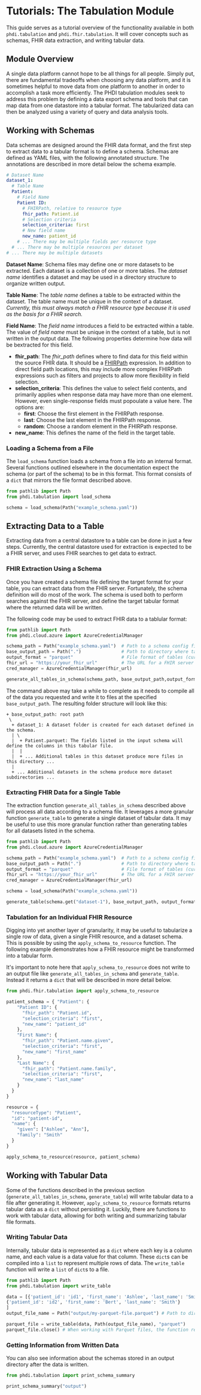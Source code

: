 # Tutorials: The Tabulation Module

This guide serves as a tutorial overview of the functionality available in both `phdi.tabulation` and `phdi.fhir.tabulation`. It will cover concepts such as schemas, FHIR data extraction, and writing tabular data.

## Module Overview
A single data platform cannot hope to be all things for all people. Simply put, there are fundamental tradeoffs when choosing any data platform, and it is sometimes helpful to move data from one platform to another in order to accomplish a task more efficiently. The PHDI tabulation modules seek to address this problem by defining a data export schema and tools that can map data from one datastore into a tabular format. The tabularized data can then be analyzed using a variety of query and data analysis tools.

## Working with Schemas
Data schemas are designed around the FHIR data format, and the first step to extract data to a tabular format is to define a schema. Schemas are defined as YAML files, with the following annotated structure. The annotations are described in more detail below the schema example.

```yaml
# Dataset Name
dataset_1:
  # Table Name
  Patient:
    # Field Name
    Patient ID:
      # FHIRPath, relative to resource type
      fhir_path: Patient.id
      # Selection criteria
      selection_criteria: first
      # New field name
      new_name: patient_id
    # ... There may be multiple fields per resource type
  # ... There may be multiple resources per dataset
# ... There may be multiple datasets

```

**Dataset Name**: Schema files may define one or more datasets to be extracted. Each dataset is a collection of one or more tables. The *dataset name* identifies a dataset and may be used in a directory structure to organize written output.

**Table Name**: The *table name* defines a table to be extracted within the dataset. The table name must be unique in the context of a dataset. *Currently, this must always match a FHIR resource type because it is used as the basis for a FHIR search.*

**Field Name**: The *field name* introduces a field to be extracted within a table. The value of *field name* must be unique in the context of a table, but is not written in the output data. The following properties determine how data will be bextracted for this field.
* **fhir_path**: The *fhir_path* defines where to find data for this field within the source FHIR data. It should be a [FHIRPath](http://hl7.org/fhir/fhirpath.html) expression. In addition to direct field path locations, this may include more complex FHIRPath expressions such as filters and projects to allow more flexibility in field selection.
* **selection_criteria**: This defines the value to select field contents, and primarily applies when response data may have more than one element. However, even single-response fields must popoulate a value here. The options are:
  * **first**: Choose the first element in the FHIRPath response.
  * **last**: Choose the last element in the FHIRPath response.
  * **random**: Choose a random element in the FHIRPath response.
* **new_name**: This defines the name of the field in the target table.

### Loading a Schema from a File
The `load_schema` function loads a schema from a file into an internal format. Several functions outlined elsewhere in the documentation expect the schema (or part of the schema) to be in this format.  This format consists of a `dict` that mirrors the file format described above.

```python
from pathlib import Path
from phdi.tabulation import load_schema

schema = load_schema(Path("example_schema.yaml"))
```

## Extracting Data to a Table
Extracting data from a central datastore to a table can be done in just a few steps. Currently, the central datastore used for extraction is expected to be a FHIR server, and uses FHIR searches to get data to extract. 

### FHIR Extraction Using a Schema
Once you have created a schema file defining the target format for your table, you can extract data from the FHIR server. Fortunately, the schema definition will do most of the work. The schema is used both to perform searches against the FHIR server, and define the target tabular format where the returned data will be written.

The following code may be used to extract FHIR data to a tablular format:

```python
from pathlib import Path
from phdi.cloud.azure import AzureCredentialManager

schema_path = Path("example_schema.yaml")  # Path to a schema config file.
base_output_path = Path(".")               # Path to directory where tables will be written
output_format = "parquet"                  # File format of tables (currently supports parquet or csv)
fhir_url = "https://your_fhir_url"         # The URL for a FHIR server
cred_manager = AzureCredentialManager(fhir_url)

generate_all_tables_in_schema(schema_path, base_output_path,output_format, fhir_url, cred_manager)
```

The command above may take a while to complete as it needs to compile all of the data you requested and write it to files at the specified `base_output_path`.  The resulting folder structure will look like this:

```
+ base_output_path: root path
 \
  + dataset_1: A dataset folder is created for each dataset defined in the schema. 
  | \
  |  + Patient.parquet: The fields listed in the input schema will define the columns in this tabular file.
  |  | 
  |  + ... Additional tables in this dataset produce more files in this directory ...
  |
  + ... Additional datasets in the schema produce more dataset subdirectories ...

```

### Extracting FHIR Data for a Single Table
The extraction function `generate_all_tables_in_schema` described above will process all data according to a schema file. It leverages a more granular function `generate_table` to generate a single dataset of tabular data. It may be useful to use this more granular function rather than generating tables for all datasets listed in the schema.

```python
from pathlib import Path
from phdi.cloud.azure import AzureCredentialManager

schema_path = Path("example_schema.yaml")  # Path to a schema config file.
base_output_path = Path(".")               # Path to directory where tables will be written
output_format = "parquet"                  # File format of tables (currently supports parquet or csv)
fhir_url = "https://your_fhir_url"         # The URL for a FHIR server
cred_manager = AzureCredentialManager(fhir_url)

schema = load_schema(Path("example_schema.yaml"))

generate_table(schema.get("dataset-1"), base_output_path, output_format, fhir_url, cred_manager)
```


### Tabulation for an Individual FHIR Resource
Digging into yet another layer of granularity, it may be useful to tabularize a single row of data, given a single FHIR resource, and a dataset schema. This is possible by using the `apply_schema_to_resource` function.  The following example demonstrates how a FHIR resource might be transformed into a tabular form.

It's important to note here that `apply_schema_to_resource` does not write to an output file like `generate_all_tables_in_schema` and `generate_table`. Instead it returns a `dict` that will be described in more detail below.

```python
from phdi.fhir.tabulation import apply_schema_to_resource

patient_schema = { "Patient": {
    "Patient ID": {
      "fhir_path": "Patient.id",
      "selection_criteria": "first",
      "new_name": "patient_id"
    },
    "First Name": {
      "fhir_path": "Patient.name.given",
      "selection_criteria": "first",
      "new_name": "first_name"
    },
    "Last Name": {
      "fhir_path": "Patient.name.family",
      "selection_criteria": "first",
      "new_name": "last_name"
    }
  }
}

resource = {
  "resourceType": "Patient",
  "id": "patient-id",
  "name": {
    "given": ["Ashlee", "Ann"],
    "family": "Smith"
  }
}

apply_schema_to_resource(resource, patient_schema)
```

## Working with Tabular Data
Some of the functions described in the previous section (`generate_all_tables_in_schema`, `generate_table`) will write tabular data to a file after generating it. However, `apply_schema_to_resource` formats returns tabular data as a `dict` without persisting it. Luckily, there are functions to work with tabular data, allowing for both writing and summarizing tabular file formats.

### Writing Tabular Data
Internally, tabular data is represented as a `dict` where each key is a column name, and each value is a data value for that column. These `dict`s can be compiled into a `list` to represent multiple rows of data. The `write_table` function will write a `list` of `dict`s to a file.

```python
from pathlib import Path
from phdi.tabulation import write_table

data = [{'patient_id': 'id1', 'first_name': 'Ashlee', 'last_name': 'Smith'},
{'patient_id': 'id2', 'first_name': 'Bert', 'last_name': 'Smith'}
]
output_file_name = Path("output/my-parquet-file.parquet") # Path to directory where tables will be written

parquet_file = write_table(data, Path(output_file_name), "parquet")
parquet_file.close() # When working with Parquet files, the function returns a file writer that can be used multiple times.  This must be closed when writing is complete.
```

### Getting Information from Written Data
You can also see information about the schemas stored in an output directory after the data is written.

```python
from phdi.tabulation import print_schema_summary

print_schema_summary("output")
```